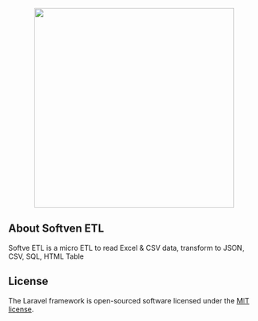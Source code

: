<p align="center"><a href="https://softvenca.com" target="_blank"><img src="https://softvenca.com/wp-content/uploads/2021/11/005.png" width="400"></a></p>

## About Softven ETL

Softve ETL is a micro ETL to read Excel & CSV data, transform to JSON, CSV, SQL, HTML Table


## License

The Laravel framework is open-sourced software licensed under the [MIT license](LICENSE.md).